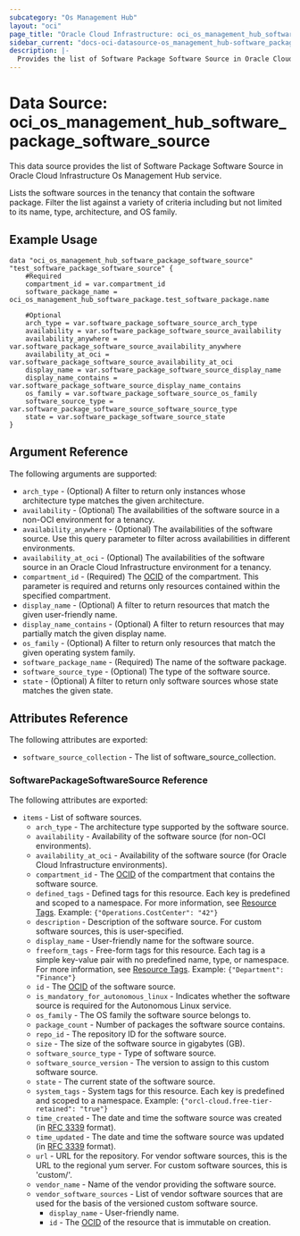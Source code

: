 ```yaml
---
subcategory: "Os Management Hub"
layout: "oci"
page_title: "Oracle Cloud Infrastructure: oci_os_management_hub_software_package_software_source"
sidebar_current: "docs-oci-datasource-os_management_hub-software_package_software_source"
description: |-
  Provides the list of Software Package Software Source in Oracle Cloud Infrastructure Os Management Hub service
---
```


# Data Source: oci_os_management_hub_software_package_software_source
This data source provides the list of Software Package Software Source in Oracle Cloud Infrastructure Os Management Hub service.

Lists the software sources in the tenancy that contain the software package. Filter the list against a
variety of criteria including but not limited to its name, type, architecture, and OS family.


## Example Usage

```hcl
data "oci_os_management_hub_software_package_software_source" "test_software_package_software_source" {
	#Required
	compartment_id = var.compartment_id
	software_package_name = oci_os_management_hub_software_package.test_software_package.name

	#Optional
	arch_type = var.software_package_software_source_arch_type
	availability = var.software_package_software_source_availability
	availability_anywhere = var.software_package_software_source_availability_anywhere
	availability_at_oci = var.software_package_software_source_availability_at_oci
	display_name = var.software_package_software_source_display_name
	display_name_contains = var.software_package_software_source_display_name_contains
	os_family = var.software_package_software_source_os_family
	software_source_type = var.software_package_software_source_software_source_type
	state = var.software_package_software_source_state
}
```

## Argument Reference

The following arguments are supported:

* `arch_type` - (Optional) A filter to return only instances whose architecture type matches the given architecture.
* `availability` - (Optional) The availabilities of the software source in a non-OCI environment for a tenancy.
* `availability_anywhere` - (Optional) The availabilities of the software source. Use this query parameter to filter across availabilities in different environments.
* `availability_at_oci` - (Optional) The availabilities of the software source in an Oracle Cloud Infrastructure environment for a tenancy.
* `compartment_id` - (Required) The [OCID](https://docs.cloud.oracle.com/iaas/Content/General/Concepts/identifiers.htm) of the compartment. This parameter is required and returns only resources contained within the specified compartment.
* `display_name` - (Optional) A filter to return resources that match the given user-friendly name.
* `display_name_contains` - (Optional) A filter to return resources that may partially match the given display name.
* `os_family` - (Optional) A filter to return only resources that match the given operating system family.
* `software_package_name` - (Required) The name of the software package.
* `software_source_type` - (Optional) The type of the software source.
* `state` - (Optional) A filter to return only software sources whose state matches the given state.


## Attributes Reference

The following attributes are exported:

* `software_source_collection` - The list of software_source_collection.

### SoftwarePackageSoftwareSource Reference

The following attributes are exported:

* `items` - List of software sources.
	* `arch_type` - The architecture type supported by the software source.
	* `availability` - Availability of the software source (for non-OCI environments).
	* `availability_at_oci` - Availability of the software source (for Oracle Cloud Infrastructure environments).
	* `compartment_id` - The [OCID](https://docs.cloud.oracle.com/iaas/Content/General/Concepts/identifiers.htm) of the compartment that contains the software source.
	* `defined_tags` - Defined tags for this resource. Each key is predefined and scoped to a namespace. For more information, see [Resource Tags](https://docs.cloud.oracle.com/iaas/Content/General/Concepts/resourcetags.htm). Example: `{"Operations.CostCenter": "42"}` 
	* `description` - Description of the software source. For custom software sources, this is user-specified.
	* `display_name` - User-friendly name for the software source.
	* `freeform_tags` - Free-form tags for this resource. Each tag is a simple key-value pair with no predefined name, type, or namespace. For more information, see [Resource Tags](https://docs.cloud.oracle.com/iaas/Content/General/Concepts/resourcetags.htm). Example: `{"Department": "Finance"}` 
	* `id` - The [OCID](https://docs.cloud.oracle.com/iaas/Content/General/Concepts/identifiers.htm) of the software source.
	* `is_mandatory_for_autonomous_linux` - Indicates whether the software source is required for the Autonomous Linux service.
	* `os_family` - The OS family the software source belongs to.
	* `package_count` - Number of packages the software source contains.
	* `repo_id` - The repository ID for the software source.
	* `size` - The size of the software source in gigabytes (GB).
	* `software_source_type` - Type of software source.
	* `software_source_version` - The version to assign to this custom software source.
	* `state` - The current state of the software source.
	* `system_tags` - System tags for this resource. Each key is predefined and scoped to a namespace. Example: `{"orcl-cloud.free-tier-retained": "true"}` 
	* `time_created` - The date and time the software source was created (in [RFC 3339](https://tools.ietf.org/rfc/rfc3339) format). 
	* `time_updated` - The date and time the software source was updated (in [RFC 3339](https://tools.ietf.org/rfc/rfc3339) format). 
	* `url` - URL for the repository. For vendor software sources, this is the URL to the regional yum server. For custom software sources, this is 'custom/<repoId>'.
	* `vendor_name` - Name of the vendor providing the software source.
	* `vendor_software_sources` - List of vendor software sources that are used for the basis of the versioned custom software source.
		* `display_name` - User-friendly name.
		* `id` - The [OCID](https://docs.cloud.oracle.com/iaas/Content/General/Concepts/identifiers.htm) of the resource that is immutable on creation.

